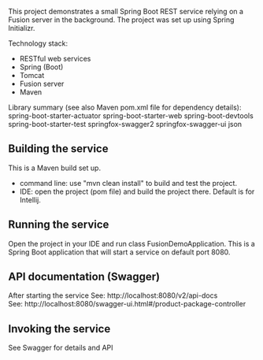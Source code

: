 
This project demonstrates a small Spring Boot REST service relying on a Fusion server in the background.
The project was set up using Spring Initializr.

Technology stack:
  - RESTful web services
  - Spring (Boot)
  - Tomcat
  - Fusion server
  - Maven

Library summary (see also Maven pom.xml file for dependency details):
        spring-boot-starter-actuator
        spring-boot-starter-web
        spring-boot-devtools
        spring-boot-starter-test
        springfox-swagger2
        springfox-swagger-ui
        json

Building the service
--------------------
This is a Maven build set up.
 - command line: use "mvn clean install" to build and test the project.
 - IDE: open the project (pom file) and build the project there. Default is for Intellij. 
  
Running the service 
-------------------
  Open the project in your IDE and run class FusionDemoApplication.
  This is a Spring Boot application that will start a service on default port 8080.
  
  
API documentation (Swagger)
---------------------------
   After starting the service 
     See: http://localhost:8080/v2/api-docs  
     See: http://localhost:8080/swagger-ui.html#/product-package-controller


Invoking the service
--------------------
See Swagger for details and API